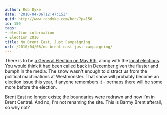 ```yaml
---
author: Rob Dyke
date: "2010-04-06T12:47:15Z"
guid: http://www.robdyke.com/bec/?p=150
id: 150
tags:
- election information
- Election 2010
title: No Brent East, Just Campaigning
url: /2010/04/06/no-brent-east-just-campaigning/
---
```

There is to be [a General Election on May 6th](http://www.guardian.co.uk/politics/2010/apr/06/gordon-brown-may-6-election), along with the [local elections](http://www.brent.gov.uk/elections). You would think it had been called back in December given the fluster and bumph in the media. The snow wasn't enough to distract us from the political machinations at Westmonster. That snow will probably become an election issue this year, if anyone remembers it - perhaps there will be some more before the election.

Brent East no longer exists; the boundaries were redrawn and now I'm in Brent Central. And no, I'm not renaming the site. This is Barmy Brent afterall, so why not?